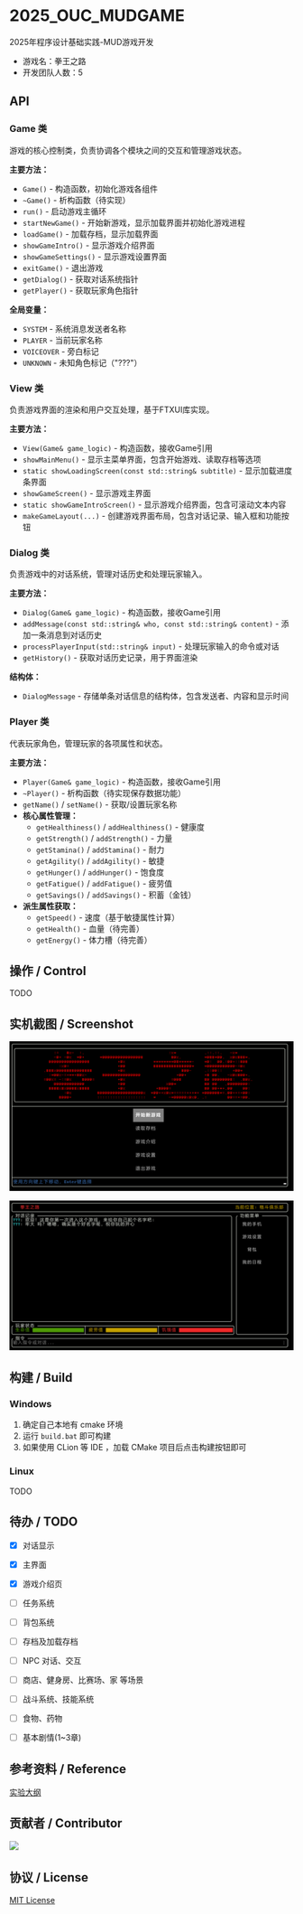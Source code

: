 # 2025_OUC_MUDGAME

2025年程序设计基础实践-MUD游戏开发

- 游戏名：拳王之路
- 开发团队人数：5

## API

### Game 类

游戏的核心控制类，负责协调各个模块之间的交互和管理游戏状态。

**主要方法：**
- `Game()` - 构造函数，初始化游戏各组件
- `~Game()` - 析构函数（待实现）
- `run()` - 启动游戏主循环
- `startNewGame()` - 开始新游戏，显示加载界面并初始化游戏进程
- `loadGame()` - 加载存档，显示加载界面
- `showGameIntro()` - 显示游戏介绍界面
- `showGameSettings()` - 显示游戏设置界面
- `exitGame()` - 退出游戏
- `getDialog()` - 获取对话系统指针
- `getPlayer()` - 获取玩家角色指针

**全局变量：**
- `SYSTEM` - 系统消息发送者名称
- `PLAYER` - 当前玩家名称
- `VOICEOVER` - 旁白标记
- `UNKNOWN` - 未知角色标记（"???"）

### View 类

负责游戏界面的渲染和用户交互处理，基于FTXUI库实现。

**主要方法：**
- `View(Game& game_logic)` - 构造函数，接收Game引用
- `showMainMenu()` - 显示主菜单界面，包含开始游戏、读取存档等选项
- `static showLoadingScreen(const std::string& subtitle)` - 显示加载进度条界面
- `showGameScreen()` - 显示游戏主界面
- `static showGameIntroScreen()` - 显示游戏介绍界面，包含可滚动文本内容
- `makeGameLayout(...)` - 创建游戏界面布局，包含对话记录、输入框和功能按钮

### Dialog 类

负责游戏中的对话系统，管理对话历史和处理玩家输入。

**主要方法：**
- `Dialog(Game& game_logic)` - 构造函数，接收Game引用
- `addMessage(const std::string& who, const std::string& content)` - 添加一条消息到对话历史
- `processPlayerInput(std::string& input)` - 处理玩家输入的命令或对话
- `getHistory()` - 获取对话历史记录，用于界面渲染

**结构体：**
- `DialogMessage` - 存储单条对话信息的结构体，包含发送者、内容和显示时间

### Player 类

代表玩家角色，管理玩家的各项属性和状态。

**主要方法：**
- `Player(Game& game_logic)` - 构造函数，接收Game引用
- `~Player()` - 析构函数（待实现保存数据功能）
- `getName()` / `setName()` - 获取/设置玩家名称
- **核心属性管理：**
  - `getHealthiness()` / `addHealthiness()` - 健康度
  - `getStrength()` / `addStrength()` - 力量
  - `getStamina()` / `addStamina()` - 耐力
  - `getAgility()` / `addAgility()` - 敏捷
  - `getHunger()` / `addHunger()` - 饱食度
  - `getFatigue()` / `addFatigue()` - 疲劳值
  - `getSavings()` / `addSavings()` - 积蓄（金钱）
- **派生属性获取：**
  - `getSpeed()` - 速度（基于敏捷属性计算）
  - `getHealth()` - 血量（待完善）
  - `getEnergy()` - 体力槽（待完善）

## 操作 / Control

TODO

## 实机截图 / Screenshot

![游戏启动界面](docs/img1.png)

![游戏主界面](docs/img2.png)

## 构建 / Build

### **Windows**

1. 确定自己本地有 cmake 环境
2. 运行 `build.bat` 即可构建
3. 如果使用 CLion 等 IDE ，加载 CMake 项目后点击构建按钮即可

### **Linux**

TODO

## 待办 / TODO

- [x] 对话显示
- [x] 主界面
- [x] 游戏介绍页
- [ ] 任务系统
- [ ] 背包系统
- [ ] 存档及加载存档
- [ ] NPC 对话、交互
- [ ] 商店、健身房、比赛场、家 等场景
- [ ] 战斗系统、技能系统
- [ ] 食物、药物
- [ ] 基本剧情(1~3章)
  

## 参考资料 / Reference

[实验大纲](docs\reference\程序设计基础实践-实验大纲_2025.pdf)

## 贡献者 / Contributor

<a href="https://github.com/Yaosanqi137/2025_OUC_MUDGAME">
  <img src="https://contrib.rocks/image?repo=Yaosanqi137/2025_OUC_MUDGAME" />
</a>

## 协议 / License

[MIT License](LICENSE)
